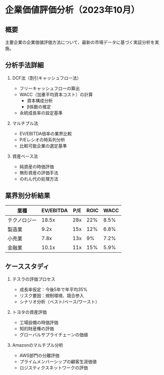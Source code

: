 # 企業価値評価分析（2023年10月）

## 概要
主要企業の企業価値評価方法について、最新の市場データに基づく実証分析を実施。

## 分析手法詳細
1. DCF法（割引キャッシュフロー法）
   - フリーキャッシュフローの算出
   - WACC（加重平均資本コスト）の計算
     - 資本構成分析
     - β係数の推定
   - 永続成長率の設定基準

2. マルチプル法
   - EV/EBITDA倍率の業界比較
   - P/Eレシオの時系列分析
   - 比較可能企業の選定基準

3. 資産ベース法
   - 純資産の時価評価
   - 無形資産の評価手法
   - のれん代の処理方法

## 業界別分析結果
| 業種       | EV/EBITDA | P/E  | ROIC  | WACC  |
|------------|-----------|------|-------|-------|
| テクノロジー | 18.5x     | 28x  | 22%   | 8.5%  |
| 製造業      | 9.2x      | 15x  | 12%   | 6.8%  |
| 小売業      | 7.8x      | 13x  | 9%    | 7.2%  |
| 金融業      | 10.1x     | 11x  | 15%   | 5.9%  |

## ケーススタディ
1. テスラの評価プロセス
   - 成長率仮定：今後5年で年平均35%
   - リスク要因：規制環境、競合参入
   - シナリオ分析（ベスト/ベース/ワースト）

2. トヨタの資産評価
   - 工場設備の時価評価
   - 知的財産権の評価
   - グローバルサプライチェーンの価値

3. Amazonのマルチプル分析
   - AWS部門の分離評価
   - プライムメンバーシップの顧客生涯価値
   - ロジスティクスネットワークの評価 